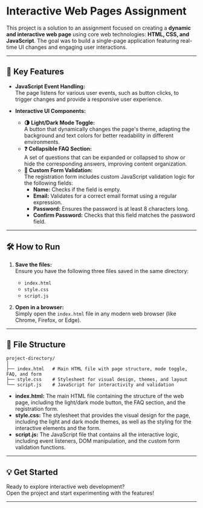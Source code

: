 # Interactive Web Pages Assignment

This project is a solution to an assignment focused on creating a **dynamic and interactive web page** using core web technologies: **HTML, CSS, and JavaScript**. The goal was to build a single-page application featuring real-time UI changes and engaging user interactions.

---

## 🚀 Key Features

- **JavaScript Event Handling:**  
  The page listens for various user events, such as button clicks, to trigger changes and provide a responsive user experience.

- **Interactive UI Components:**
  - **🌗 Light/Dark Mode Toggle:**  
    A button that dynamically changes the page's theme, adapting the background and text colors for better readability in different environments.
  - **❓ Collapsible FAQ Section:**  
    A set of questions that can be expanded or collapsed to show or hide the corresponding answers, improving content organization.
  - **📝 Custom Form Validation:**  
    The registration form includes custom JavaScript validation logic for the following fields:
    - **Name:** Checks if the field is empty.
    - **Email:** Validates for a correct email format using a regular expression.
    - **Password:** Ensures the password is at least 8 characters long.
    - **Confirm Password:** Checks that this field matches the password field.

---

## 🛠️ How to Run

1. **Save the files:**  
   Ensure you have the following three files saved in the same directory:  
   - `index.html`
   - `style.css`
   - `script.js`

2. **Open in a browser:**  
   Simply open the `index.html` file in any modern web browser (like Chrome, Firefox, or Edge).

---

## 📁 File Structure

```
project-directory/
│
├── index.html   # Main HTML file with page structure, mode toggle, FAQ, and form
├── style.css    # Stylesheet for visual design, themes, and layout
└── script.js    # JavaScript for interactivity and validation
```

- **index.html:** The main HTML file containing the structure of the web page, including the light/dark mode button, the FAQ section, and the registration form.
- **style.css:** The stylesheet that provides the visual design for the page, including the light and dark mode themes, as well as the styling for the interactive elements and the form.
- **script.js:** The JavaScript file that contains all the interactive logic, including event listeners, DOM manipulation, and the custom form validation functions.

---

## 💡 Get Started

Ready to explore interactive web development?  
Open the project and start experimenting with the features!

---
